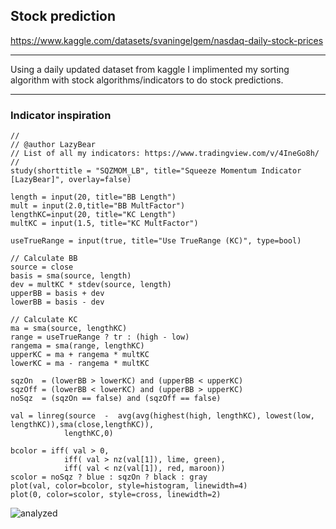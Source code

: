 ## Stock prediction
https://www.kaggle.com/datasets/svaningelgem/nasdaq-daily-stock-prices

---

Using a daily updated dataset from kaggle I implimented my sorting algorithm with stock algorithms/indicators to do stock predictions.

---

### Indicator inspiration
```
//
// @author LazyBear 
// List of all my indicators: https://www.tradingview.com/v/4IneGo8h/
//
study(shorttitle = "SQZMOM_LB", title="Squeeze Momentum Indicator [LazyBear]", overlay=false)

length = input(20, title="BB Length")
mult = input(2.0,title="BB MultFactor")
lengthKC=input(20, title="KC Length")
multKC = input(1.5, title="KC MultFactor")

useTrueRange = input(true, title="Use TrueRange (KC)", type=bool)

// Calculate BB
source = close
basis = sma(source, length)
dev = multKC * stdev(source, length)
upperBB = basis + dev
lowerBB = basis - dev

// Calculate KC
ma = sma(source, lengthKC)
range = useTrueRange ? tr : (high - low)
rangema = sma(range, lengthKC)
upperKC = ma + rangema * multKC
lowerKC = ma - rangema * multKC

sqzOn  = (lowerBB > lowerKC) and (upperBB < upperKC)
sqzOff = (lowerBB < lowerKC) and (upperBB > upperKC)
noSqz  = (sqzOn == false) and (sqzOff == false)

val = linreg(source  -  avg(avg(highest(high, lengthKC), lowest(low, lengthKC)),sma(close,lengthKC)), 
            lengthKC,0)

bcolor = iff( val > 0, 
            iff( val > nz(val[1]), lime, green),
            iff( val < nz(val[1]), red, maroon))
scolor = noSqz ? blue : sqzOn ? black : gray 
plot(val, color=bcolor, style=histogram, linewidth=4)
plot(0, color=scolor, style=cross, linewidth=2)

```

![analyzed](https://cdn.discordapp.com/attachments/845065484315131924/1250288883757744178/Screenshot_2024-06-11_at_8.20.41_PM.png?ex=666a65c3&is=66691443&hm=8254644a87bcdc5f4992465ca17f5143d134786ebf9ae7d6b4f86d47e4929179&)
